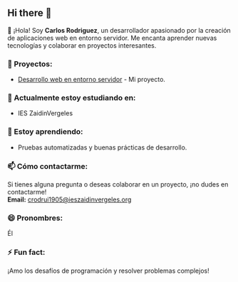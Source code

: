 ## Hi there 👋

👋 ¡Hola! Soy **Carlos Rodriguez**, un desarrollador apasionado por la creación de aplicaciones web en entorno servidor. Me encanta aprender nuevas tecnologías y colaborar en proyectos interesantes.

### 💼 Proyectos:

- [Desarrollo web en entorno servidor]([https://github.com/Carlosrucar/nombre-repositorio-servidor](https://github.com/Carlosrucar/Desarrollo-Web-en-Entorno-Servidor)) - Mi proyecto.

### 🔭 Actualmente estoy estudiando en:

- IES ZaidinVergeles

### 🌱 Estoy aprendiendo:

- Pruebas automatizadas y buenas prácticas de desarrollo.

### 📫 Cómo contactarme:

Si tienes alguna pregunta o deseas colaborar en un proyecto, ¡no dudes en contactarme!  
**Email:** crodrui1905@ieszaidinvergeles.org

### 😄 Pronombres:

Él

### ⚡ Fun fact:

¡Amo los desafíos de programación y resolver problemas complejos!
